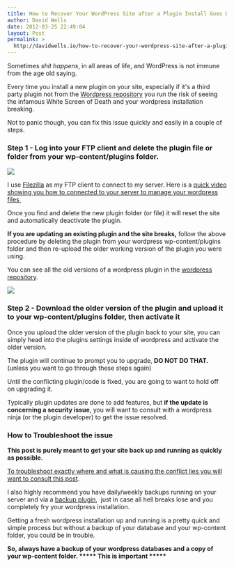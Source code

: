 ```yaml
---
title: How to Recover Your WordPress Site after a Plugin Install Goes Wrong
author: David Wells
date: 2012-03-25 22:49:04
layout: Post
permalink: >
  http://davidwells.io/how-to-recover-your-wordpress-site-after-a-plugin-install-goes-wrong/
---
```

Sometimes <em>shit happens</em>, in all areas of life, and WordPress is not immune from the age old saying.
<div class="LessonContent">
<div class="LessonSummary">

Every time you install a new plugin on your site, especially if it's a third party plugin not from the <a href="http://wordpress.org/extend/plugins/" target="_blank">Wordpress repository</a> you run the risk of seeing the infamous White Screen of Death and your wordpress installation breaking.

Not to panic though, you can fix this issue quickly and easily in a couple of steps.

</div>
<div class="LessonStep top">
<h3 class="StepTitle">Step 1 - Log into your FTP client and delete the plugin file or folder from your wp-content/plugins folder.</h3>
<div class="StepImage"> <img src="https://s3-us-west-2.amazonaws.com/assets.davidwells.io/legacy/2012/03/Step_1_-_Log_into_your_FTP_client_and_delete_the_plugin_file_or_folder_from_your_wp-contentplugins_folder..png"/></div>
<div class="StepInstructions">

I use <a href="http://filezilla-project.org/" target="_blank">Filezilla</a> as my FTP client to connect to my server. Here is a <a href="http://www.youtube.com/watch?v=80rc8Ky__bs" target="_blank">quick video showing you how to connected to your server to manage your wordpress files </a>

Once you find and delete the new plugin folder (or file) it will reset the site and automatically deactivate the plugin.

<strong>If you are updating an existing plugin and the site breaks,</strong> follow the above procedure by deleting the plugin from your wordpress wp-content/plugins folder and then re-upload the older working version of the plugin you were using.

You can see all the old versions of a wordpress plugin in the <a href="http://wordpress.org/extend/plugins/" target="_blank">wordpress repository</a>.

</div>
</div>
<div class="LessonStep top">
<div class="StepImage"> <img src="https://s3-us-west-2.amazonaws.com/assets.davidwells.io/legacy/2012/03/media_1332715123808.png"/></div>
</div>
<div class="LessonStep top">
<h3 class="StepTitle">Step 2 - Download the older version of the plugin and upload it to your wp-content/plugins folder, then activate it</h3>
<div class="StepInstructions">

Once you upload the older version of the plugin back to your site, you can simply head into the plugins settings inside of wordpress and activate the older version.

The plugin will continue to prompt you to upgrade, <strong>DO NOT DO THAT.</strong> (unless you want to go through these steps again)

Until the conflicting plugin/code is fixed, you are going to want to hold off on upgrading it.

Typically plugin updates are done to add features, but <strong>if the update is concerning a security issue</strong>, you will want to consult with a wordpress ninja (or the plugin developer) to get the issue resolved.

</div>
</div>
<div class="LessonStep top">
<h3 class="StepTitle">How to Troubleshoot the issue</h3>
<div class="StepInstructions">

<strong>This post is purely meant to get your site back up and running as quickly as possible</strong>.

<a href="http://jaredheinrichs.com/how-to-troubleshoot-wordpress-white-screen-of-death.html" target="_blank">To troubleshoot exactly where and what is causing the conflict lies you will want to consult this post</a>.

I also highly recommend you have daily/weekly backups running on your server and via a <a href="http://wordpress.org/extend/plugins/wp-db-backup/" target="_blank">backup plugin</a>,  just in case all hell breaks lose and you completely fry your wordpress installation.

Getting a fresh wordpress installation up and running is a pretty quick and simple process but without a backup of your database and your wp-content folder, you could be in trouble.

<strong>So, always have a backup of your wordpress databases and a copy of your wp-content folder. ***** This is important *****</strong>

</div>
</div>
</div>

